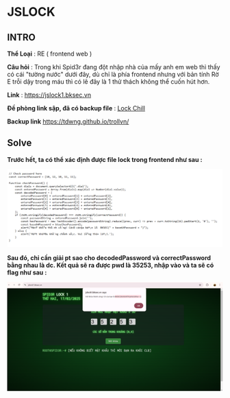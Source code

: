 # JSLOCK

## INTRO

**Thể Loại** : RE ( frontend web )

**Câu hỏi** : Trong khi Spid3r đang đột nhập nhà của mấy anh em web thì thấy có cái "tường nước" dưới đây, dù chỉ là phía frontend nhưng với bản tính Rờ E trỗi dậy trong máu thì có lẽ đây là 1 thử thách không thể cuốn hút hơn.

**Link** : https://jslock1.bksec.vn

**Đề phòng link sập, đã có backup file** : [Lock Chill](./Lock_chill)

**Backup link** https://tdwng.github.io/trollvn/

## Solve 

**Trước hết, ta có thể xác định được file lock trong frontend như sau :**

![](nen.png)

**Sau đó, chỉ cần giải pt sao cho **decodedPassword** và **correctPassword** bằng nhau là dc. Kết quả sẽ ra được pwd là 35253, nhập vào và ta sẽ có flag như sau :**

![](flag.png)
